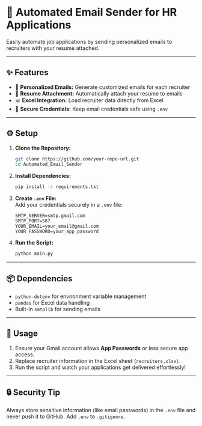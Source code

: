 # 🚀 Automated Email Sender for HR Applications  

Easily automate job applications by sending personalized emails to recruiters with your resume attached.  

---

## ✨ Features  

- 💼 **Personalized Emails:** Generate customized emails for each recruiter  
- 📎 **Resume Attachment:** Automatically attach your resume to emails  
- 📊 **Excel Integration:** Load recruiter data directly from Excel  
- 🔐 **Secure Credentials:** Keep email credentials safe using `.env`  

---

## ⚙️ Setup  

1. **Clone the Repository:**  
   ```bash
   git clone https://github.com/your-repo-url.git
   cd Automated_Email_Sender
   ```  

2. **Install Dependencies:**  
   ```bash
   pip install -r requirements.txt
   ```  

3. **Create `.env` File:**  
   Add your credentials securely in a `.env` file:  

   ```env
   SMTP_SERVER=smtp.gmail.com  
   SMTP_PORT=587  
   YOUR_EMAIL=your_email@gmail.com  
   YOUR_PASSWORD=your_app_password  
   ```  

4. **Run the Script:**  
   ```bash
   python main.py
   ```  

---

## 📦 Dependencies  

- `python-dotenv` for environment variable management  
- `pandas` for Excel data handling  
- Built-in `smtplib` for sending emails  

---

## 🚀 Usage  

1. Ensure your Gmail account allows **App Passwords** or less secure app access.  
2. Replace recruiter information in the Excel sheet (`recruiters.xlsx`).  
3. Run the script and watch your applications get delivered effortlessly!  

---

## 🔒 Security Tip  
Always store sensitive information (like email passwords) in the `.env` file and never push it to GitHub. Add `.env` to `.gitignore`.  
